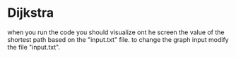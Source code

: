 # Dijkstra
when you run the code you should visualize ont he screen the value of the shortest path based on the "input.txt" file.
to change the graph input modify the file "input.txt".
